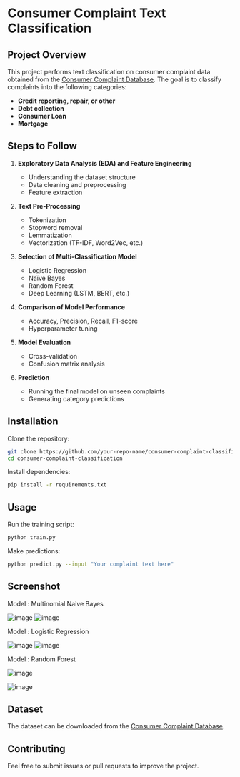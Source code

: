 # **Consumer Complaint Text Classification**  

## **Project Overview**  
This project performs text classification on consumer complaint data obtained from the [Consumer Complaint Database](https://catalog.data.gov/dataset/consumer-complaint-database). The goal is to classify complaints into the following categories:  

- **Credit reporting, repair, or other**  
- **Debt collection**  
- **Consumer Loan**  
- **Mortgage**  

## **Steps to Follow**  

1. **Exploratory Data Analysis (EDA) and Feature Engineering**  
   - Understanding the dataset structure  
   - Data cleaning and preprocessing  
   - Feature extraction  

2. **Text Pre-Processing**  
   - Tokenization  
   - Stopword removal  
   - Lemmatization  
   - Vectorization (TF-IDF, Word2Vec, etc.)  

3. **Selection of Multi-Classification Model**  
   - Logistic Regression  
   - Naïve Bayes  
   - Random Forest  
   - Deep Learning (LSTM, BERT, etc.)  

4. **Comparison of Model Performance**  
   - Accuracy, Precision, Recall, F1-score  
   - Hyperparameter tuning  

5. **Model Evaluation**  
   - Cross-validation  
   - Confusion matrix analysis  

6. **Prediction**  
   - Running the final model on unseen complaints  
   - Generating category predictions  

## **Installation**  

Clone the repository:  
```bash
git clone https://github.com/your-repo-name/consumer-complaint-classification.git
cd consumer-complaint-classification
```

Install dependencies:  
```bash
pip install -r requirements.txt
```

## **Usage**  

Run the training script:  
```bash
python train.py
```

Make predictions:  
```bash
python predict.py --input "Your complaint text here"
```
## **Screenshot**

Model : Multinomial Naive Bayes

![image](https://github.com/user-attachments/assets/296295c7-b97f-4151-bba6-4c36e06c74a8)
![image](https://github.com/user-attachments/assets/6a19df81-b787-4c1b-9f7d-1435e16ec35e)



Model : Logistic Regression

![image](https://github.com/user-attachments/assets/409e59dc-0634-47de-b5ad-2926fff29ba1)
![image](https://github.com/user-attachments/assets/34934e08-c38d-4346-a7cf-3014f80cfa36)



Model : Random Forest

![image](https://github.com/user-attachments/assets/ac76c223-5eab-4ff9-9b41-72e3fc733d71)

![image](https://github.com/user-attachments/assets/827718be-4894-4a30-8c2f-8bc4b3e254c3)


## **Dataset**  
The dataset can be downloaded from the [Consumer Complaint Database](https://catalog.data.gov/dataset/consumer-complaint-database).

## **Contributing**  
Feel free to submit issues or pull requests to improve the project.


